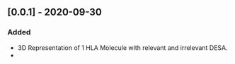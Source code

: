 ## [0.0.1] - 2020-09-30
### Added
- 3D Representation of 1 HLA Molecule with relevant and irrelevant DESA.
- 